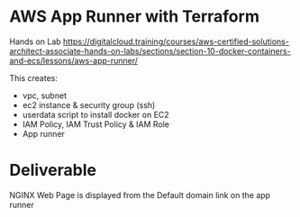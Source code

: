 # AWS App Runner with Terraform

Hands on Lab
https://digitalcloud.training/courses/aws-certified-solutions-architect-associate-hands-on-labs/sections/section-10-docker-containers-and-ecs/lessons/aws-app-runner/

This creates:

- vpc, subnet
- ec2 instance & security group (ssh)
- userdata script to install docker on EC2
- IAM Policy, IAM Trust Policy & IAM Role
- App runner

# Deliverable

NGINX Web Page is displayed from the Default domain link on the app runner
